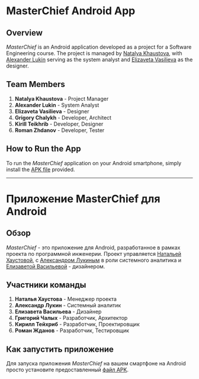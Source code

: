 # MasterChief Android App

## Overview

*MasterChief* is an Android application developed as a project for a Software Engineering course. The project is managed by [Natalya Khaustova](#team-members), with [Alexander Lukin](#team-members) serving as the system analyst and [Elizaveta Vasilieva](#team-members) as the designer.

## Team Members

1. **Natalya Khaustova** - Project Manager
2. **Alexander Lukin** - System Analyst
3. **Elizaveta Vasilieva** - Designer
4. **Grigory Chalykh** - Developer, Architect
5. **Kirill Teikhrib** - Developer, Designer
6. **Roman Zhdanov** - Developer, Tester

## How to Run the App

To run the *MasterChief* application on your Android smartphone, simply install the [APK file](https://github.com/angryWilly/MasterChiefApp/tags) provided.

---

# Приложение MasterChief для Android

## Обзор

*MasterChief* - это приложение для Android, разработанное в рамках проекта по программной инженерии. Проект управляется [Натальей Хаустовой](#участники-команды), с [Александром Лукиным](#участники-команды) в роли системного аналитика и [Елизаветой Васильевой](#участники-команды) - дизайнером.

## Участники команды

1. **Наталья Хаустова** - Менеджер проекта
2. **Александр Лукин** - Системный аналитик
3. **Елизавета Васильева** - Дизайнер
4. **Григорий Чалых** - Разработчик, Архитектор
5. **Кирилл Тейхриб** - Разработчик, Проектировщик
6. **Роман Жданов** - Разработчик, Тестировщик

## Как запустить приложение

Для запуска приложения *MasterChief* на вашем смартфоне на Android просто установите предоставленный [файл APK](https://github.com/angryWilly/MasterChiefApp/tags).
